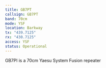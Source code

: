 ```yaml
---
title: GB7PT
callsign: GB7PT
band: 70cm
mode: YSF
location: Barkway
tx: "439.7125"
rx: "430.7125"
access: YSF
status: Operational
---
```

GB7PI is a 70cm Yaesu System Fusion repeater